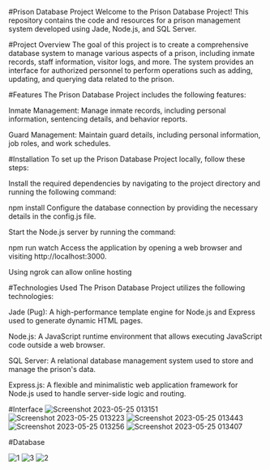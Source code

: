 #Prison Database Project
Welcome to the Prison Database Project! This repository contains the code and resources for a prison management system developed using Jade, Node.js, and SQL Server.

#Project Overview
The goal of this project is to create a comprehensive database system to manage various aspects of a prison, including inmate records, staff information, visitor logs, and more. The system provides an interface for authorized personnel to perform operations such as adding, updating, and querying data related to the prison.

#Features
The Prison Database Project includes the following features:

Inmate Management: Manage inmate records, including personal information, sentencing details, and behavior reports.

Guard Management: Maintain guard details, including personal information, job roles, and work schedules.

#Installation
To set up the Prison Database Project locally, follow these steps:

Install the required dependencies by navigating to the project directory and running the following command:

npm install
Configure the database connection by providing the necessary details in the config.js file.

Start the Node.js server by running the command:

npm run watch
Access the application by opening a web browser and visiting http://localhost:3000.

Using ngrok can allow online hosting

#Technologies Used
The Prison Database Project utilizes the following technologies:

Jade (Pug): A high-performance template engine for Node.js and Express used to generate dynamic HTML pages.

Node.js: A JavaScript runtime environment that allows executing JavaScript code outside a web browser.

SQL Server: A relational database management system used to store and manage the prison's data.

Express.js: A flexible and minimalistic web application framework for Node.js used to handle server-side logic and routing.

#Interface
![Screenshot 2023-05-25 013151](https://github.com/Absawymedo/Prison-Database/assets/125824972/8f5e7ba9-b5a2-4592-8f4f-201bedfdcb65)
![Screenshot 2023-05-25 013223](https://github.com/Absawymedo/Prison-Database/assets/125824972/0a2b4ceb-fc8c-47cf-a2ed-271fecf620c8)
![Screenshot 2023-05-25 013443](https://github.com/Absawymedo/Prison-Database/assets/125824972/95a0e172-aa21-4a29-9384-52a48fd38e6e)
![Screenshot 2023-05-25 013256](https://github.com/Absawymedo/Prison-Database/assets/125824972/8d31453c-4642-40fd-b8b4-cfdeb48e43ef)
![Screenshot 2023-05-25 013407](https://github.com/Absawymedo/Prison-Database/assets/125824972/18369f04-f249-4600-b93d-f3ee72c0c1a0)

#Database

![1](https://github.com/Absawymedo/Prison-Database/assets/125824972/bbb330e2-63f4-4067-80c9-e74a558b35ce)
![3](https://github.com/Absawymedo/Prison-Database/assets/125824972/13477101-260b-48c8-821d-b074ee720870)
![2](https://github.com/Absawymedo/Prison-Database/assets/125824972/be7ae14d-58b2-426b-a0df-4a9a27f45955)
